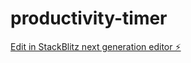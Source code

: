 # productivity-timer

[Edit in StackBlitz next generation editor ⚡️](https://stackblitz.com/~/github.com/frostico/productivity-timer)